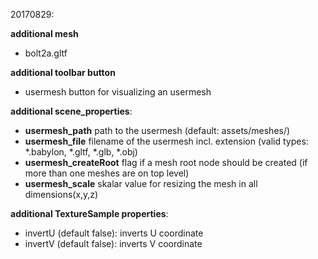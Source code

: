 20170829:

**additional mesh**
* bolt2a.gltf

**additional toolbar button**
* usermesh button for visualizing an usermesh 

**additional scene_properties**: 
* **usermesh_path** path to the usermesh (default: assets/meshes/)
* **usermesh_file** filename of the usermesh incl. extension (valid types: *.babylon, *.gltf, *.glb, *.obj)
* **usermesh_createRoot** flag if a mesh root node should be created (if more than one meshes are on top level)
* **usermesh_scale** skalar value for resizing the mesh in all dimensions(x,y,z)

**additional TextureSample properties**:
* invertU (default false): inverts U coordinate 
* invertV (default false): inverts V coordinate 

